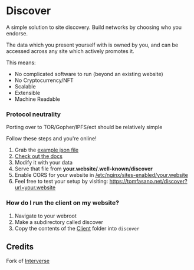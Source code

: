 # Discover

A simple solution to site discovery. Build networks by choosing who you endorse.

The data which you present yourself with is owned by you, and can be accessed across any site which actively promotes it.

This means:
* No complicated software to run (beyond an existing website)
* No Cryptocurrency/NFT
* Scalable
* Extensible
* Machine Readable

### Protocol neutrality
Porting over to TOR/Gopher/IPFS/ect should be relatively simple

Follow these steps and you're online!

1) Grab the [example json file](/Client/.well-known/discover)
2) [Check out the docs](Docs/readme.md)
3) Modify it with your data
4) Serve that file from **your.website/.well-known/discover**
5) Enable CORS for your website in [/etc/nginx/sites-enabled/your.website](/Docs/Hosting/nginx.md)
6) Feel free to test your setup by visiting:
https://tomfasano.net/discover?url=your.website

### How do I run the client on my website?

1) Navigate to your webroot
2) Make a subdirectory called discover
3) Copy the contents of the [Client](Client/) folder into `discover`

## Credits
Fork of [Interverse](https://codeberg.org/gabe/Interverse)
